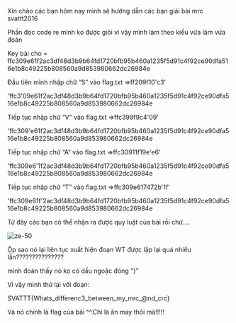 Xin chào các bạn hôm nay mình sẽ hướng dẫn các bạn giải bài mrc svattt2016

Phần đọc code re mình ko được giỏi vì vậy mình làm theo kiểu vừa làm vừa đoán

Key bài cho = ffc309e61f2ac3df48d3b9b64fd1720bfb95b460a1235f5d91c4f92ce90dfa516e1b8c49225b808560a9d853980662dc26984e

Đầu tiên mình nhập chữ “S” vào flag.txt		=>ff209f10'c3'

'ffc3'09e61f2ac3df48d3b9b64fd1720bfb95b460a1235f5d91c4f92ce90dfa516e1b8c49225b808560a9d853980662dc26984e

Tiếp tục nhập chữ “V” vào flag.txt	          	=>ffc399f9c4'09'

'ffc309'e61f2ac3df48d3b9b64fd1720bfb95b460a1235f5d91c4f92ce90dfa516e1b8c49225b808560a9d853980662dc26984e

Tiếp tục nhập chữ “A” vào flag.txt		=>ffc30911f19e'e6'

'ffc309e6'1f2ac3df48d3b9b64fd1720bfb95b460a1235f5d91c4f92ce90dfa516e1b8c49225b808560a9d853980662dc26984e

Tiếp tục nhập chữ “T” vào flag.txt 		=>ffc309e617472b'1f'

'ffc309e61f'2ac3df48d3b9b64fd1720bfb95b460a1235f5d91c4f92ce90dfa516e1b8c49225b808560a9d853980662dc26984e

Từ đây các bạn có thể nhận ra được quy luật của bài rồi chứ….

![ze-50](https://cloud.githubusercontent.com/assets/23373972/20171411/18677266-a763-11e6-91b6-6d007c38de9e.png)

Ộp sao nó lại liên tục xuất hiện đoạn WT được lập lại quá nhiều lần???????????????

mình đoán thấy nó ko có dấu ngoặc đóng “}” 

Vì vậy mình thử lại với đoạn:

SVATTT{Whats_differenc3_between_my_mrc_@nd_crc}

Và nó chính là flag của bài ^^.Chỉ là ăn may thôi mà!!!!!


